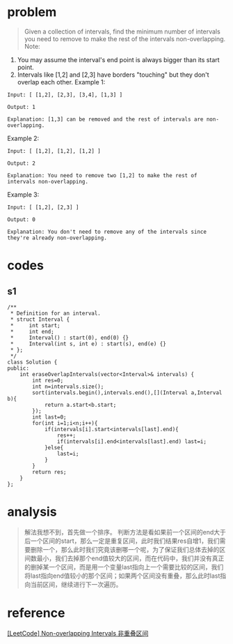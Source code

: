 # problem
>Given a collection of intervals, find the minimum number of intervals you need to remove to make the rest of the intervals non-overlapping.
Note:
1. You may assume the interval's end point is always bigger than its start point.
2. Intervals like [1,2] and [2,3] have borders "touching" but they don't overlap each other.
Example 1:
```
Input: [ [1,2], [2,3], [3,4], [1,3] ]

Output: 1

Explanation: [1,3] can be removed and the rest of intervals are non-overlapping.
```
Example 2:
```
Input: [ [1,2], [1,2], [1,2] ]

Output: 2

Explanation: You need to remove two [1,2] to make the rest of intervals non-overlapping.
```
Example 3:
```
Input: [ [1,2], [2,3] ]

Output: 0

Explanation: You don't need to remove any of the intervals since they're already non-overlapping.
```

# codes

## s1
```
/**
 * Definition for an interval.
 * struct Interval {
 *     int start;
 *     int end;
 *     Interval() : start(0), end(0) {}
 *     Interval(int s, int e) : start(s), end(e) {}
 * };
 */
class Solution {
public:
    int eraseOverlapIntervals(vector<Interval>& intervals) {
        int res=0;
        int n=intervals.size();
        sort(intervals.begin(),intervals.end(),[](Interval a,Interval b){
            return a.start<b.start;
        });
        int last=0;
        for(int i=1;i<n;i++){
            if(intervals[i].start<intervals[last].end){
                res++;
                if(intervals[i].end<intervals[last].end) last=i;
            }else{
                last=i;
            }
        }
        return res;
    }
};

```

# analysis
>解法我想不到，首先做一个排序。
判断方法是看如果前一个区间的end大于后一个区间的start，那么一定是重复区间，此时我们结果res自增1，我们需要删除一个，那么此时我们究竟该删哪一个呢，为了保证我们总体去掉的区间数最小，我们去掉那个end值较大的区间，而在代码中，我们并没有真正的删掉某一个区间，而是用一个变量last指向上一个需要比较的区间，我们将last指向end值较小的那个区间；如果两个区间没有重叠，那么此时last指向当前区间，继续进行下一次遍历。


# reference
[[LeetCode] Non-overlapping Intervals 非重叠区间][1]


[1]: http://www.cnblogs.com/grandyang/p/6017505.html